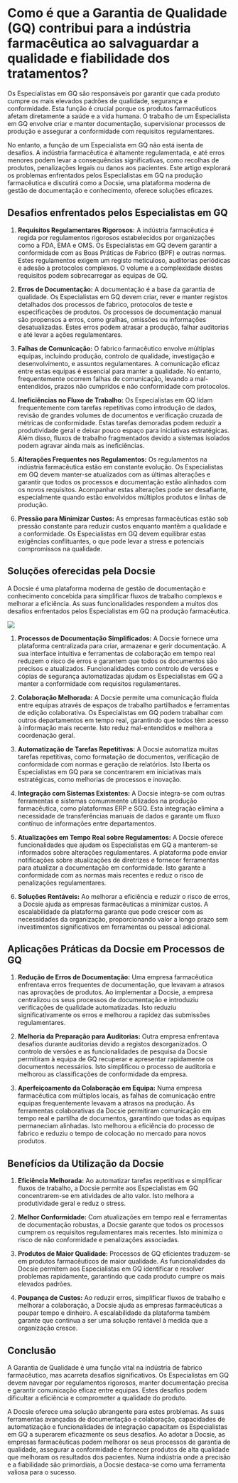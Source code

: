 # Como é que a Garantia de Qualidade (GQ) contribui para a indústria farmacêutica ao salvaguardar a qualidade e fiabilidade dos tratamentos?

Os Especialistas em GQ são responsáveis por garantir que cada produto cumpre os mais elevados padrões de qualidade, segurança e conformidade. Esta função é crucial porque os produtos farmacêuticos afetam diretamente a saúde e a vida humana. O trabalho de um Especialista em GQ envolve criar e manter documentação, supervisionar processos de produção e assegurar a conformidade com requisitos regulamentares.

No entanto, a função de um Especialista em GQ não está isenta de desafios. A indústria farmacêutica é altamente regulamentada, e até erros menores podem levar a consequências significativas, como recolhas de produtos, penalizações legais ou danos aos pacientes. Este artigo explorará os problemas enfrentados pelos Especialistas em GQ na produção farmacêutica e discutirá como a Docsie, uma plataforma moderna de gestão de documentação e conhecimento, oferece soluções eficazes.

## Desafios enfrentados pelos Especialistas em GQ

1. **Requisitos Regulamentares Rigorosos:** A indústria farmacêutica é regida por regulamentos rigorosos estabelecidos por organizações como a FDA, EMA e OMS. Os Especialistas em GQ devem garantir a conformidade com as Boas Práticas de Fabrico (BPF) e outras normas. Estes regulamentos exigem um registo meticuloso, auditorias periódicas e adesão a protocolos complexos. O volume e a complexidade destes requisitos podem sobrecarregar as equipas de GQ.

2. **Erros de Documentação:** A documentação é a base da garantia de qualidade. Os Especialistas em GQ devem criar, rever e manter registos detalhados dos processos de fabrico, protocolos de teste e especificações de produtos. Os processos de documentação manual são propensos a erros, como gralhas, omissões ou informações desatualizadas. Estes erros podem atrasar a produção, falhar auditorias e até levar a ações regulamentares.

3. **Falhas de Comunicação:** O fabrico farmacêutico envolve múltiplas equipas, incluindo produção, controlo de qualidade, investigação e desenvolvimento, e assuntos regulamentares. A comunicação eficaz entre estas equipas é essencial para manter a qualidade. No entanto, frequentemente ocorrem falhas de comunicação, levando a mal-entendidos, prazos não cumpridos e não conformidade com protocolos.

4. **Ineficiências no Fluxo de Trabalho:** Os Especialistas em GQ lidam frequentemente com tarefas repetitivas como introdução de dados, revisão de grandes volumes de documentos e verificação cruzada de métricas de conformidade. Estas tarefas demoradas podem reduzir a produtividade geral e deixar pouco espaço para iniciativas estratégicas. Além disso, fluxos de trabalho fragmentados devido a sistemas isolados podem agravar ainda mais as ineficiências.

5. **Alterações Frequentes nos Regulamentos:** Os regulamentos na indústria farmacêutica estão em constante evolução. Os Especialistas em GQ devem manter-se atualizados com as últimas alterações e garantir que todos os processos e documentação estão alinhados com os novos requisitos. Acompanhar estas alterações pode ser desafiante, especialmente quando estão envolvidos múltiplos produtos e linhas de produção.

6. **Pressão para Minimizar Custos:** As empresas farmacêuticas estão sob pressão constante para reduzir custos enquanto mantêm a qualidade e a conformidade. Os Especialistas em GQ devem equilibrar estas exigências conflituantes, o que pode levar a stress e potenciais compromissos na qualidade.

## Soluções oferecidas pela Docsie

A Docsie é uma plataforma moderna de gestão de documentação e conhecimento concebida para simplificar fluxos de trabalho complexos e melhorar a eficiência. As suas funcionalidades respondem a muitos dos desafios enfrentados pelos Especialistas em GQ na produção farmacêutica.

![](https://cdn.docsie.io/workspace_PxAvC1Uenuc7ad6H3/doc_XyRNLa5cwc5POC0vL/file_1PyU2fEARPQ5e7Wyp/quality_assurance_qa_specialist_1_6fd731f3-350c-0db6-c07a-3a79a9cc39d6.jpg)

1. **Processos de Documentação Simplificados:** A Docsie fornece uma plataforma centralizada para criar, armazenar e gerir documentação. A sua interface intuitiva e ferramentas de colaboração em tempo real reduzem o risco de erros e garantem que todos os documentos são precisos e atualizados. Funcionalidades como controlo de versões e cópias de segurança automatizadas ajudam os Especialistas em GQ a manter a conformidade com requisitos regulamentares.

2. **Colaboração Melhorada:** A Docsie permite uma comunicação fluída entre equipas através de espaços de trabalho partilhados e ferramentas de edição colaborativa. Os Especialistas em GQ podem trabalhar com outros departamentos em tempo real, garantindo que todos têm acesso à informação mais recente. Isto reduz mal-entendidos e melhora a coordenação geral.

3. **Automatização de Tarefas Repetitivas:** A Docsie automatiza muitas tarefas repetitivas, como formatação de documentos, verificação de conformidade com normas e geração de relatórios. Isto liberta os Especialistas em GQ para se concentrarem em iniciativas mais estratégicas, como melhorias de processos e inovação.

4. **Integração com Sistemas Existentes:** A Docsie integra-se com outras ferramentas e sistemas comummente utilizados na produção farmacêutica, como plataformas ERP e SGQ. Esta integração elimina a necessidade de transferências manuais de dados e garante um fluxo contínuo de informações entre departamentos.

5. **Atualizações em Tempo Real sobre Regulamentos:** A Docsie oferece funcionalidades que ajudam os Especialistas em GQ a manterem-se informados sobre alterações regulamentares. A plataforma pode enviar notificações sobre atualizações de diretrizes e fornecer ferramentas para atualizar a documentação em conformidade. Isto garante a conformidade com as normas mais recentes e reduz o risco de penalizações regulamentares.

6. **Soluções Rentáveis:** Ao melhorar a eficiência e reduzir o risco de erros, a Docsie ajuda as empresas farmacêuticas a minimizar custos. A escalabilidade da plataforma garante que pode crescer com as necessidades da organização, proporcionando valor a longo prazo sem investimentos significativos em ferramentas ou pessoal adicional.

## Aplicações Práticas da Docsie em Processos de GQ

1. **Redução de Erros de Documentação:** Uma empresa farmacêutica enfrentava erros frequentes de documentação, que levavam a atrasos nas aprovações de produtos. Ao implementar a Docsie, a empresa centralizou os seus processos de documentação e introduziu verificações de qualidade automatizadas. Isto reduziu significativamente os erros e melhorou a rapidez das submissões regulamentares.

2. **Melhoria da Preparação para Auditorias:** Outra empresa enfrentava desafios durante auditorias devido a registos desorganizados. O controlo de versões e as funcionalidades de pesquisa da Docsie permitiram à equipa de GQ recuperar e apresentar rapidamente os documentos necessários. Isto simplificou o processo de auditoria e melhorou as classificações de conformidade da empresa.

3. **Aperfeiçoamento da Colaboração em Equipa:** Numa empresa farmacêutica com múltiplos locais, as falhas de comunicação entre equipas frequentemente levavam a atrasos na produção. As ferramentas colaborativas da Docsie permitiram comunicação em tempo real e partilha de documentos, garantindo que todas as equipas permaneciam alinhadas. Isto melhorou a eficiência do processo de fabrico e reduziu o tempo de colocação no mercado para novos produtos.

## Benefícios da Utilização da Docsie

1. **Eficiência Melhorada:** Ao automatizar tarefas repetitivas e simplificar fluxos de trabalho, a Docsie permite aos Especialistas em GQ concentrarem-se em atividades de alto valor. Isto melhora a produtividade geral e reduz o stress.

2. **Melhor Conformidade:** Com atualizações em tempo real e ferramentas de documentação robustas, a Docsie garante que todos os processos cumprem os requisitos regulamentares mais recentes. Isto minimiza o risco de não conformidade e penalizações associadas.

3. **Produtos de Maior Qualidade:** Processos de GQ eficientes traduzem-se em produtos farmacêuticos de maior qualidade. As funcionalidades da Docsie permitem aos Especialistas em GQ identificar e resolver problemas rapidamente, garantindo que cada produto cumpre os mais elevados padrões.

4. **Poupança de Custos:** Ao reduzir erros, simplificar fluxos de trabalho e melhorar a colaboração, a Docsie ajuda as empresas farmacêuticas a poupar tempo e dinheiro. A escalabilidade da plataforma também garante que continua a ser uma solução rentável à medida que a organização cresce.

## Conclusão

A Garantia de Qualidade é uma função vital na indústria de fabrico farmacêutico, mas acarreta desafios significativos. Os Especialistas em GQ devem navegar por regulamentos rigorosos, manter documentação precisa e garantir comunicação eficaz entre equipas. Estes desafios podem dificultar a eficiência e comprometer a qualidade do produto.

A Docsie oferece uma solução abrangente para estes problemas. As suas ferramentas avançadas de documentação e colaboração, capacidades de automatização e funcionalidades de integração capacitam os Especialistas em GQ a superarem eficazmente os seus desafios. Ao adotar a Docsie, as empresas farmacêuticas podem melhorar os seus processos de garantia de qualidade, assegurar a conformidade e fornecer produtos de alta qualidade que melhoram os resultados dos pacientes. Numa indústria onde a precisão e a fiabilidade são primordiais, a Docsie destaca-se como uma ferramenta valiosa para o sucesso.